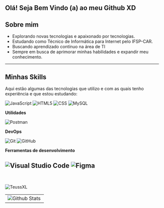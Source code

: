 ## Olá! Seja Bem Vindo (a) ao meu Github XD

## Sobre mim

-  Explorando novas tecnologias e apaixonado por tecnologias.
-  Estudando como Técnico de Informática para Internet pelo IFSP-CAR.
-  Buscando aprendizado contínuo na área de TI
-  Sempre em busca de aprimorar minhas habilidades e expandir meu conhecimento.
---
## Minhas Skills

Aqui estão algumas das tecnologias que utilizo e com as quais tenho experiência e que estou estudando:

![JavaScript](https://img.shields.io/badge/-JavaScript-333333?style=flat&logo=javascript)
![HTML5](https://img.shields.io/badge/-HTML5-333333?style=flat&logo=HTML5)
![CSS](https://img.shields.io/badge/-CSS-333333?style=flat&logo=CSS3&logoColor=1572B6)
![MySQL](https://img.shields.io/badge/-MySQL-333333?style=flat&logo=mysql)

**Utilidades**

![Postman](https://img.shields.io/badge/-Postman-333333?style=flat&logo=postman)

**DevOps**

![Git](https://img.shields.io/badge/-Git-333333?style=flat&logo=git)
![GitHub](https://img.shields.io/badge/-GitHub-333333?style=flat&logo=github)

**Ferramentas de desenvolvimento**

![Visual Studio Code](https://img.shields.io/badge/-Visual%20Studio%20Code-333333?style=flat&logo=visual-studio-code&logoColor=007ACC)
![Figma](https://img.shields.io/badge/-Figma-333333?style=flat&logo=figma&logoColor=007ACC)
---

<br/>


![TeussXL](https://github-readme-stats.vercel.app/api?username=TeussXL&theme=dark)

<table>
<td>
      <img
        align="left"
        src="https://github-readme-stats.vercel.app/api/top-langs/?username=TeussXL&theme=dark&hide_border=false&include_all_commits=true&count_private=true&layout=compact"
        alt="Github Stats"
      />
    </td>
</table>
  
